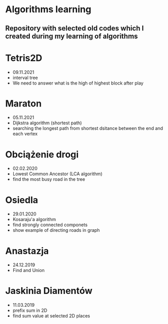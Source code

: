 # Algorithms learning

 ## Repository with selected old codes which I created during my learning of algorithms

# Tetris2D
- 09.11.2021 
- interval tree
- We need to answer what is the high of highest block after play

# Maraton
- 05.11.2021
- Dijkstra algorithm (shortest path)
- searching the longest path from shortest dsitance between the end and each vertex

# Obciążenie drogi 
- 02.02.2020
- Lowest Common Ancestor (LCA algorithm) 
- find the most busy road in the tree

# Osiedla 
- 29.01.2020
- Kosaraju'a algorithm
- find strongly connected componets
- show example of directing roads in graph

# Anastazja
- 24.12.2019
- Find and Union


# Jaskinia Diamentów
- 11.03.2019
- prefix sum in 2D 
- find sum value at selected 2D places
